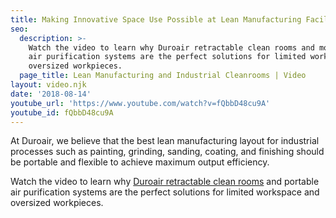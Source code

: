```yaml
---
title: Making Innovative Space Use Possible at Lean Manufacturing Facilities
seo:
  description: >-
    Watch the video to learn why Duroair retractable clean rooms and moveable
    air purification systems are the perfect solutions for limited workspace and
    oversized workpieces.
  page_title: Lean Manufacturing and Industrial Cleanrooms | Video
layout: video.njk
date: '2018-08-14'
youtube_url: 'https://www.youtube.com/watch?v=fQbbD48cu9A'
youtube_id: fQbbD48cu9A
---
```

At Duroair, we believe that the best lean manufacturing layout for industrial processes such as painting, grinding, sanding, coating, and finishing should be portable and flexible to achieve maximum output efficiency.

Watch the video to learn why [Duroair retractable clean rooms](/solutions/clean-rooms) and portable air purification systems are the perfect solutions for limited workspace and oversized workpieces.

